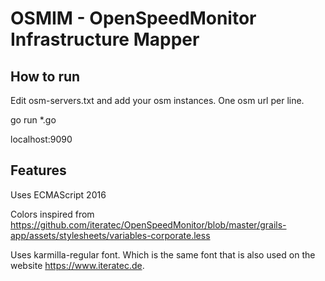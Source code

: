 # OSMIM - OpenSpeedMonitor Infrastructure Mapper

## How to run

Edit osm-servers.txt and add your osm instances. One osm url per line.

go run *.go

localhost:9090

## Features

Uses ECMAScript 2016

Colors inspired from https://github.com/iteratec/OpenSpeedMonitor/blob/master/grails-app/assets/stylesheets/variables-corporate.less

Uses karmilla-regular font. Which is the same font that is also used on the website https://www.iteratec.de.
